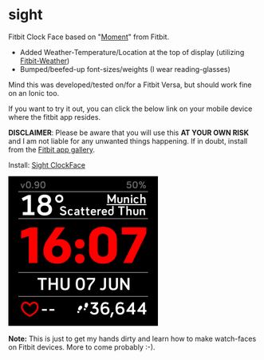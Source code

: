 # sight
Fitbit Clock Face based on "<a href="https://github.com/Fitbit/sdk-moment">Moment</a>" from Fitbit.

- Added Weather-Temperature/Location at the top of display (utilizing <a href="https://github.com/gregoiresage/fitbit-weather">Fitbit-Weather</a>)
- Bumped/beefed-up font-sizes/weights (I wear reading-glasses)

Mind this was developed/tested on/for a Fitbit Versa, but should work fine on an Ionic too.

If you want to try it out, you can click the below link on your mobile device where the fitbit app resides.

<b>DISCLAIMER</b>: Please be aware that you will use this <b>AT YOUR OWN RISK</b> and I am not liable for any unwanted things happening. If in doubt, install from the <a href="https://www.fitbit.com/fitbitos">Fitbit app gallery</a>.

Install: <a href="https://gam.fitbit.com/gallery/clock/bd192470-32bf-4507-9aca-e0fc9a9e0a38">Sight ClockFace</a>


![Alt text](https://github.com/cbuijs/sight/blob/master/screenshots/Sight-ScreenShot-Default-Theme.png "ScreenShot")

<b>Note:</b> This is just to get my hands dirty and learn how to make watch-faces on Fitbit devices. More to come probably :-).
